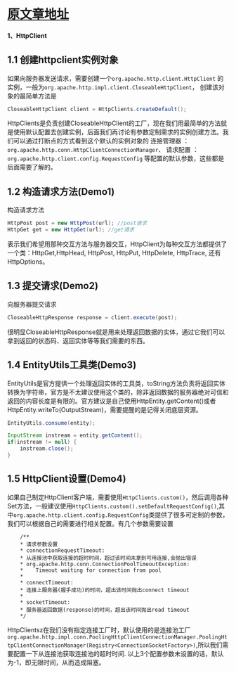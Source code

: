 [原文章地址](https://www.jianshu.com/p/a44407f48321)
============================

#### 1、HttpClient

1.1 创建httpclient实例对象
----------------------------

如果向服务器发送请求，需要创建一个`org.apache.http.client.HttpClient`
的实例，一般为`org.apache.http.impl.client.CloseableHttpClient`，
创建该对象的最简单方法是
```java
CloseableHttpClient client = HttpClients.createDefault();
```
HttpClients是负责创建CloseableHttpClient的工厂，现在我们用最简单的方法就是使用默认配置去创建实例，后面我们再讨论有参数定制需求的实例创建方法。我们可以通过打断点的方式看到这个默认的实例对象的
连接管理器 ：`org.apache.http.conn.HttpClientConnectionManager`、
请求配置 ：`org.apache.http.client.config.RequestConfig`
等配置的默认参数，这些都是后面需要了解的。

1.2 构造请求方法(Demo1)
---------------------------
构造请求方法
```java
HttpPost post = new HttpPost(url); //post请求
HttpGet get = new HttpGet(url); //get请求
```
表示我们希望用那种交互方法与服务器交互，HttpClient为每种交互方法都提供了一个类：HttpGet,HttpHead, HttpPost, HttpPut, HttpDelete, HttpTrace, 还有 HttpOptions。

1.3 提交请求(Demo2)
---------------------------
向服务器提交请求
```java
CloseableHttpResponse response = client.execute(post);
```
很明显CloseableHttpResponse就是用来处理返回数据的实体，通过它我们可以拿到返回的状态码、返回实体等等我们需要的东西。

1.4 EntityUtils工具类(Demo3)
-----------------------------
EntityUtils是官方提供一个处理返回实体的工具类，toString方法负责将返回实体转换为字符串，官方是不太建议使用这个类的，除非返回数据的服务器绝对可信和返回的内容长度是有限的。官方建议是自己使用HttpEntity.getContent()或者HttpEntity.writeTo(OutputStream)，需要提醒的是记得关闭底层资源。
```java
EntityUtils.consume(entity);
```
```java
InputStream instream = entity.getContent();
if(instream != null) {
    instream.close();
}
```

1.5 HttpClient设置(Demo4)
----------------------------
如果自己制定HttpClient客户端，需要使用`HttpClients.custom()`，然后调用各种Set方法，一般建议使用`HttpClients.custom().setDefaultRequestConfig()`,其中`org.apache.http.client.config.RequestConfig`类提供了很多可定制的参数，我们可以根据自己的需要进行相关配置。有几个参数需要设置
```
    /**
    * 请求参数设置
    * connectionRequestTimeout:
    * 从连接池中获取连接的超时时间，超过该时间未拿到可用连接,会抛出错误
    * org.apache.http.conn.ConnectionPoolTimeoutException: 
    *    Timeout waiting for connection from pool
    *
    * connectTimeout:
    * 连接上服务器(握手成功)的时间，超出该时间抛出connect timeout
    *
    * socketTimeout:
    * 服务器返回数据(response)的时间，超出该时间抛出read timeout
    */
```
HttpClientsz在我们没有指定连接工厂时，默认使用的是连接池工厂`org.apache.http.impl.conn.PoolingHttpClientConnectionManager.PoolingHttpClientConnectionManager(Registry<ConnectionSocketFactory>)`,所以我们需要配置一下从连接池获取连接池的超时时间.
以上3个配置参数未设置的话，默认为-1，即无限时间，从而造成阻塞。



















